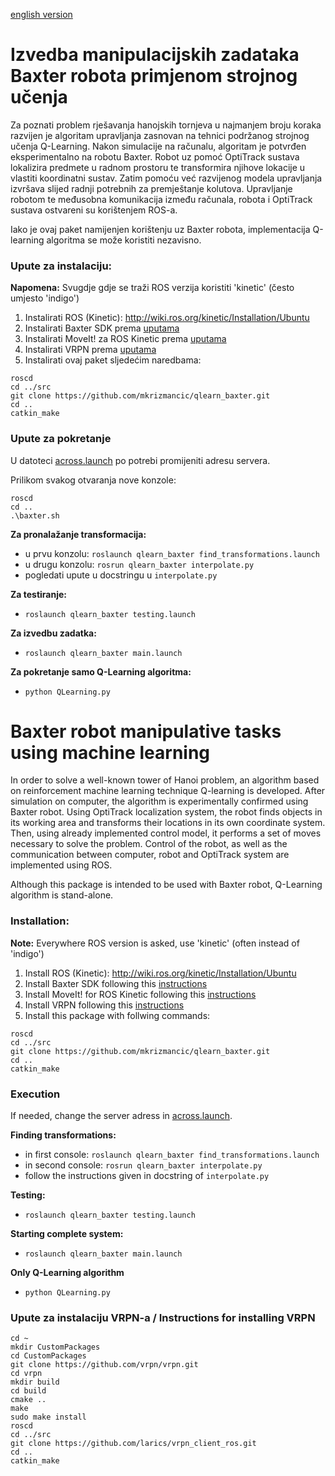 [english version](#baxter-robot-manipulative-tasks-using-machine-learning)

# Izvedba manipulacijskih zadataka Baxter robota primjenom strojnog učenja
Za poznati problem rješavanja hanojskih tornjeva u najmanjem broju koraka razvijen je algoritam upravljanja zasnovan na tehnici podržanog strojnog učenja Q-Learning. Nakon simulacije na računalu, algoritam je potvrđen eksperimentalno na robotu Baxter. Robot uz pomoć OptiTrack sustava lokalizira predmete u radnom prostoru te transformira njihove lokacije u vlastiti koordinatni sustav. Zatim pomoću već razvijenog modela upravljanja izvršava slijed radnji potrebnih za premještanje kolutova. Upravljanje robotom te međusobna komunikacija između računala, robota i OptiTrack sustava ostvareni su korištenjem ROS-a.

Iako je ovaj paket namijenjen korištenju uz Baxter robota, implementacija Q-learning algoritma se može koristiti nezavisno.

### Upute za instalaciju:
**Napomena:** Svugdje gdje se traži ROS verzija koristiti 'kinetic' (često umjesto 'indigo')
1. Instalirati ROS (Kinetic): http://wiki.ros.org/kinetic/Installation/Ubuntu
2. Instalirati Baxter SDK prema [uputama](http://sdk.rethinkrobotics.com/wiki/Workstation_Setup#Step_3:_Create_Baxter_Development_Workspace)
3. Instalirati MoveIt! za ROS Kinetic prema [uputama](http://moveit.ros.org/install/)
4. Instalirati VRPN prema [uputama](#upute-za-instalaciju-vrpn-a--instructions-for-installing-vrpn)
5. Instalirati ovaj paket sljedećim naredbama:
```
roscd
cd ../src
git clone https://github.com/mkrizmancic/qlearn_baxter.git
cd ..
catkin_make
```


### Upute za pokretanje
U datoteci [across.launch](../launch/across.launch) po potrebi promijeniti adresu servera.

Prilikom svakog otvaranja nove konzole:
```
roscd
cd ..
.\baxter.sh
```

**Za pronalažanje transformacija:**
- u prvu konzolu: ```roslaunch qlearn_baxter find_transformations.launch```
- u drugu konzolu: ```rosrun qlearn_baxter interpolate.py```
- pogledati upute u docstringu u ```interpolate.py```


**Za testiranje:**
- ```roslaunch qlearn_baxter testing.launch```

**Za izvedbu zadatka:**
- ```roslaunch qlearn_baxter main.launch```

**Za pokretanje samo Q-Learning algoritma:**
- ```python QLearning.py```


# Baxter robot manipulative tasks using machine learning
In order to solve a well-known tower of Hanoi problem, an algorithm based on reinforcement machine learning technique Q-learning is developed. After simulation on computer, the algorithm is experimentally confirmed using Baxter robot. Using OptiTrack localization system, the robot finds objects in its working area and transforms their locations in its own coordinate system. Then, using already implemented control model, it performs a set of moves necessary to solve the problem. Control of the robot, as well as the communication between computer, robot and OptiTrack system are implemented using ROS.

Although this package is intended to be used with Baxter robot, Q-Learning algorithm is stand-alone.

### Installation:
**Note:** Everywhere ROS version is asked, use 'kinetic' (often instead of 'indigo')
1. Install ROS (Kinetic): http://wiki.ros.org/kinetic/Installation/Ubuntu
2. Install Baxter SDK following this [instructions](http://sdk.rethinkrobotics.com/wiki/Workstation_Setup#Step_3:_Create_Baxter_Development_Workspace)
3. Install MoveIt! for ROS Kinetic following this [instructions](http://moveit.ros.org/install/)
4. Install VRPN following this [instructions](#upute-za-instalaciju-vrpn-a--instructions-for-installing-vrpn)
5. Install this package with follwing commands:
```
roscd
cd ../src
git clone https://github.com/mkrizmancic/qlearn_baxter.git
cd ..
catkin_make
```

### Execution
If needed, change the server adress in [across.launch](../launch/across.launch).

**Finding transformations:**
- in first console: ```roslaunch qlearn_baxter find_transformations.launch```
- in second console: ```rosrun qlearn_baxter interpolate.py```
- follow the instructions given in docstring of ```interpolate.py```

**Testing:**
- ```roslaunch qlearn_baxter testing.launch```

**Starting complete system:**
- ```roslaunch qlearn_baxter main.launch```

**Only Q-Learning algorithm**
- ```python QLearning.py```

### Upute za instalaciju VRPN-a / Instructions for installing VRPN
```
cd ~
mkdir CustomPackages
cd CustomPackages
git clone https://github.com/vrpn/vrpn.git
cd vrpn
mkdir build
cd build
cmake ..
make
sudo make install
roscd
cd ../src
git clone https://github.com/larics/vrpn_client_ros.git
cd ..
catkin_make
```
